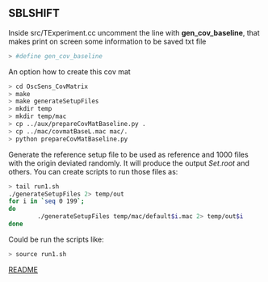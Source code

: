 ## SBLSHIFT

Inside src/TExperiment.cc
uncomment the line with **gen_cov_baseline**, that makes print on screen some information to be saved txt file

```bash
> #define gen_cov_baseline 
```

An option how to create this cov mat
```bash
> cd OscSens_CovMatrix 
> make
> make generateSetupFiles
> mkdir temp
> mkdir temp/mac
> cp ../aux/prepareCovMatBaseline.py .
> cp ../mac/covmatBaseL.mac mac/.
> python prepareCovMatBaseline.py
```


Generate the reference setup file to be used as reference and 1000 files with the origin deviated randomly. It will produce the output *Set.root* and others.
You can create scripts to run those files as:

```bash
> tail run1.sh
./generateSetupFiles 2> temp/out
for i in `seq 0 199`;
do
        ./generateSetupFiles temp/mac/default$i.mac 2> temp/out$i
done
```
Could be run the scripts like:
```bash
> source run1.sh
```
[README](../Readme.md)
